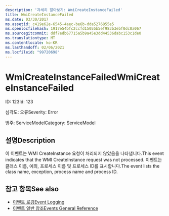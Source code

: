 ```yaml
---
description: '자세히 알아보기: WmiCreateInstanceFailed'
title: WmiCreateInstanceFailed
ms.date: 03/30/2017
ms.assetid: c419e62e-6545-4aec-be6b-dda5276855e5
ms.openlocfilehash: 1917e54bfc2ccfd15055b5ef983b3ebf0dc8a067
ms.sourcegitcommit: ddf7edb67715a5b9a45e3dd44536dabc153c1de0
ms.translationtype: MT
ms.contentlocale: ko-KR
ms.lasthandoff: 02/06/2021
ms.locfileid: "99720698"
---
```

# <a name="wmicreateinstancefailed"></a><span data-ttu-id="2ab32-103">WmiCreateInstanceFailed</span><span class="sxs-lookup"><span data-stu-id="2ab32-103">WmiCreateInstanceFailed</span></span>

<span data-ttu-id="2ab32-104">ID: 123</span><span class="sxs-lookup"><span data-stu-id="2ab32-104">Id: 123</span></span>  
  
 <span data-ttu-id="2ab32-105">심각도: 오류</span><span class="sxs-lookup"><span data-stu-id="2ab32-105">Severity: Error</span></span>  
  
 <span data-ttu-id="2ab32-106">범주: ServiceModel</span><span class="sxs-lookup"><span data-stu-id="2ab32-106">Category: ServiceModel</span></span>  
  
## <a name="description"></a><span data-ttu-id="2ab32-107">설명</span><span class="sxs-lookup"><span data-stu-id="2ab32-107">Description</span></span>  

 <span data-ttu-id="2ab32-108">이 이벤트는 WMI CreateInstance 요청이 처리되지 않았음을 나타냅니다.</span><span class="sxs-lookup"><span data-stu-id="2ab32-108">This event indicates that the WMI CreateInstance request was not processed.</span></span> <span data-ttu-id="2ab32-109">이벤트는 클래스 이름, 예외, 프로세스 이름 및 프로세스 ID를 표시합니다.</span><span class="sxs-lookup"><span data-stu-id="2ab32-109">The event lists the class name, exception, process name and process ID.</span></span>  
  
## <a name="see-also"></a><span data-ttu-id="2ab32-110">참고 항목</span><span class="sxs-lookup"><span data-stu-id="2ab32-110">See also</span></span>

- [<span data-ttu-id="2ab32-111">이벤트 로깅</span><span class="sxs-lookup"><span data-stu-id="2ab32-111">Event Logging</span></span>](index.md)
- [<span data-ttu-id="2ab32-112">이벤트 일반 참조</span><span class="sxs-lookup"><span data-stu-id="2ab32-112">Events General Reference</span></span>](events-general-reference.md)
